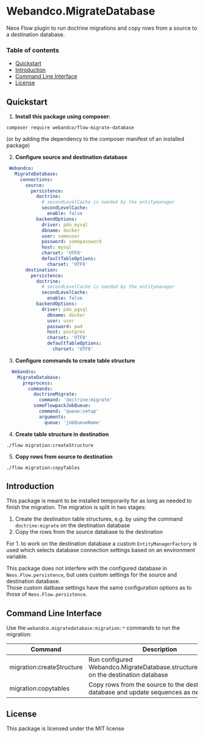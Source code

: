 # Webandco.MigrateDatabase

Neos Flow plugin to run doctrine migrations and copy rows from a source to a destination database.

### Table of contents

* [Quickstart](#quickstart)
* [Introduction](#introduction)
* [Command Line Interface](#command-line-interface)
* [License](#license)

## Quickstart

1. **Install this package using composer:**

  ```
  composer require webandco/flow-migrate-database
  ```
(or by adding the dependency to the composer manifest of an installed package)

2. **Configure source and destination database**

 ```yaml
  Webandco:
    MigrateDatabase:
      connections:
        source:
          persistence:
            doctrine:
              # secondLevelCache is needed by the entitymanager
              secondLevelCache:
                enable: false
            backendOptions:
              driver: pdo_mysql
              dbname: docker
              user: someuser
              password: somepassword
              host: mysql
              charset: 'UTF8'
              defaultTableOptions:
                charset: 'UTF8'
        destination:
          persistence:
            doctrine:
              # secondLevelCache is needed by the entitymanager
              secondLevelCache:
                enable: false
            backendOptions:
              driver: pdo_pgsql
                dbname: docker
                user: user
                password: pwd
                host: postgres
                charset: 'UTF8'
                defaultTableOptions:
                  charset: 'UTF8'
  ```

3. **Configure commands to create table structure**

 ```yaml
   Webandco:
     MigrateDatabase:
       preprocess:
         commands:
           doctrineMigrate:
             command: 'doctrine:migrate'
           someFlowpackJobQueue:
             command: 'queue:setup'
             arguments:
               queue: 'jobQueueName'
 ```

4. **Create table structure in destination**

  ```
  ./flow migration:createStructure
  ```

5. **Copy rows from source to destination**

  ```
  ./flow migration:copyTables
  ```

## Introduction

This package is meant to be installed temporarily for as long as needed to finish the migration.
The migration is split in two stages:
1. Create the destination table structures, e.g. by using the command `doctrine:migrate` on the destination database
2. Copy the rows from the source database to the destination

For 1. to work on the destination database a custom `EntityManagerFactory` is used
which selects database connection settings based on an environment variable.

This package does not interfere with the configured database in `Neos.Flow.persistence`, but uses custom settings
for the source and destination database.  
Those custom datbase settings have the same configuration options as to those of `Neos.Flow.persistence`.

## Command Line Interface

Use the `webandco.migratedatabase:migration:*` commands to run the migration:

| Command                    | Description                                                                            |
| -------------------------- |----------------------------------------------------------------------------------------|
| migration:createStructure  | Run configured Webandco.MigrateDatabase.structure.commands on the destination database |
| migration:copytables       | Copy rows from the source to the destination database and update sequences as needed   |

## License

This package is licensed under the MIT license
